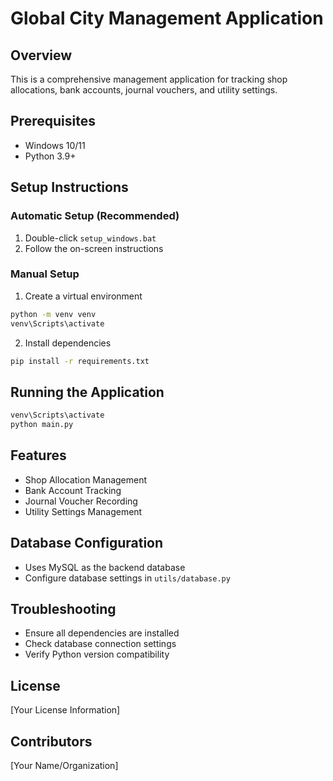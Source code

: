 # Global City Management Application

## Overview
This is a comprehensive management application for tracking shop allocations, bank accounts, journal vouchers, and utility settings.

## Prerequisites
- Windows 10/11
- Python 3.9+

## Setup Instructions

### Automatic Setup (Recommended)
1. Double-click `setup_windows.bat`
2. Follow the on-screen instructions

### Manual Setup
1. Create a virtual environment
```bash
python -m venv venv
venv\Scripts\activate
```

2. Install dependencies
```bash
pip install -r requirements.txt
```

## Running the Application
```bash
venv\Scripts\activate
python main.py
```

## Features
- Shop Allocation Management
- Bank Account Tracking
- Journal Voucher Recording
- Utility Settings Management

## Database Configuration
- Uses MySQL as the backend database
- Configure database settings in `utils/database.py`

## Troubleshooting
- Ensure all dependencies are installed
- Check database connection settings
- Verify Python version compatibility

## License
[Your License Information]

## Contributors
[Your Name/Organization]
